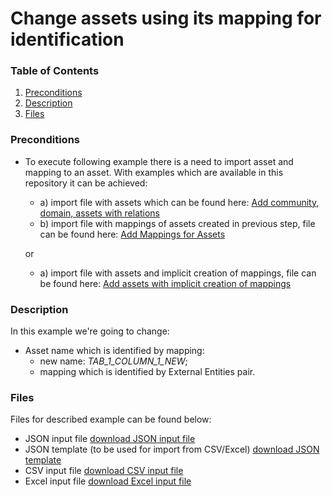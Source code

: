# Change assets using its mapping for identification

### Table of Contents  
1. [Preconditions](#preconditions)  
1. [Description](#description)
1. [Files](#files)


<a name="preconditions"></a>
### Preconditions
- To execute following example there is a need to import asset and mapping to an asset.
With examples which are available in this repository it can be achieved:

    - a) import file with assets which can be found here: [Add community, domain, assets with relations](../add-community-domain-assets-with-relations/README.md)
    - b) import file with mappings of assets created in previous step, file can be found here: [Add Mappings for Assets](../add-mappings-for-assets/README.md)
    
    or
    - a) import file with assets and implicit creation of mappings, file can be found here: [Add assets with implicit creation of mappings](../add-assets-with-implicit-mappings/README.md)


<a name="description"></a>
### Description
In this example we're going to change:
- Asset name which is identified by mapping:
    - new name: _TAB_1_COLUMN_1_NEW_;
    - mapping which is identified by External Entities pair.
 

<a name="files"></a>    
### Files
Files for described example can be found below:

- JSON input file [download JSON input file](modify-asset-using-mapping.json)
- JSON template (to be used for import from CSV/Excel) [download JSON template](modify-asset-using-mapping-template.json)
- CSV input file [download CSV input file](modify-asset-using-mapping.csv)
- Excel input file [download Excel input file](modify-asset-using-mapping.xlsx)

